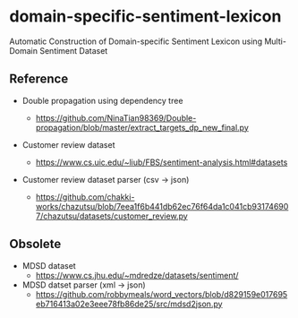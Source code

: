 # domain-specific-sentiment-lexicon
Automatic Construction of Domain-specific Sentiment Lexicon using Multi-Domain Sentiment Dataset

## Reference
* Double propagation using dependency tree
    - https://github.com/NinaTian98369/Double-propagation/blob/master/extract_targets_dp_new_final.py

* Customer review dataset
    - https://www.cs.uic.edu/~liub/FBS/sentiment-analysis.html#datasets
* Customer review dataset parser (csv -> json)
    - https://github.com/chakki-works/chazutsu/blob/7eea1f6b441db62ec76f64da1c041cb931746907/chazutsu/datasets/customer_review.py


## Obsolete
* MDSD dataset
    - https://www.cs.jhu.edu/~mdredze/datasets/sentiment/
* MDSD datset parser (xml -> json)
    - https://github.com/robbymeals/word_vectors/blob/d829159e017695eb716413a02e3eee78fb86de25/src/mdsd2json.py